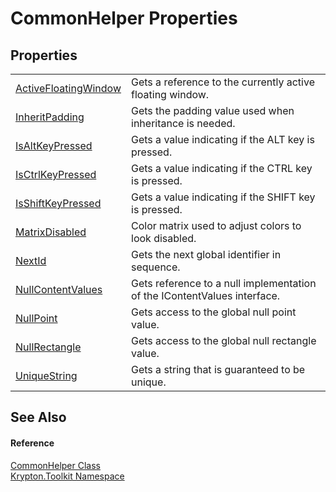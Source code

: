 # CommonHelper Properties




## Properties
<table>
<tr>
<td><a href="41edca88-fd40-ed97-ecd3-a3b4b5c8ff43.md">ActiveFloatingWindow</a></td>
<td>Gets a reference to the currently active floating window.</td></tr>
<tr>
<td><a href="4eab798e-e2e2-a86e-1567-b66673816df8.md">InheritPadding</a></td>
<td>Gets the padding value used when inheritance is needed.</td></tr>
<tr>
<td><a href="de0a2420-5887-3842-e206-f401202be7f3.md">IsAltKeyPressed</a></td>
<td>Gets a value indicating if the ALT key is pressed.</td></tr>
<tr>
<td><a href="704c5d81-0594-5edc-a48e-04e2c795e366.md">IsCtrlKeyPressed</a></td>
<td>Gets a value indicating if the CTRL key is pressed.</td></tr>
<tr>
<td><a href="421a132c-4046-80e7-1282-22664691d63f.md">IsShiftKeyPressed</a></td>
<td>Gets a value indicating if the SHIFT key is pressed.</td></tr>
<tr>
<td><a href="3f720da5-04a8-6ec8-48ed-02cbde37e4d6.md">MatrixDisabled</a></td>
<td>Color matrix used to adjust colors to look disabled.</td></tr>
<tr>
<td><a href="9e4c44f4-3002-51f7-52aa-7002a7f905fb.md">NextId</a></td>
<td>Gets the next global identifier in sequence.</td></tr>
<tr>
<td><a href="39a76ccc-efa2-e4b7-71fb-b386c8270e01.md">NullContentValues</a></td>
<td>Gets reference to a null implementation of the IContentValues interface.</td></tr>
<tr>
<td><a href="03f6d109-91ba-b92c-95af-357a04a4ba1a.md">NullPoint</a></td>
<td>Gets access to the global null point value.</td></tr>
<tr>
<td><a href="e374c58a-60f7-8b10-1cff-1afb0f724985.md">NullRectangle</a></td>
<td>Gets access to the global null rectangle value.</td></tr>
<tr>
<td><a href="521320f0-25fa-be0a-54fd-cf76c70a61f3.md">UniqueString</a></td>
<td>Gets a string that is guaranteed to be unique.</td></tr>
</table>

## See Also


#### Reference
<a href="13744a42-834d-93cd-437f-a5a616717068.md">CommonHelper Class</a>  
<a href="79d2eac2-21f4-54ff-7552-b20c33c30600.md">Krypton.Toolkit Namespace</a>  
